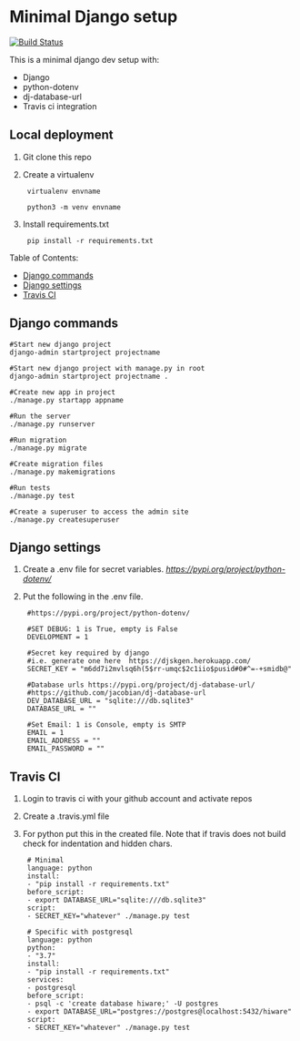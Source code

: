 # Minimal Django setup

[![Build Status](https://travis-ci.com/Wickedm777/Django-minimal-setup.svg?branch=master)](https://travis-ci.com/Wickedm777/Django-minimal-setup)

This is a minimal django dev setup with:

- Django
- python-dotenv
- dj-database-url
- Travis ci integration

## Local deployment

1. Git clone this repo
2. Create a virtualenv

        virtualenv envname

        python3 -m venv envname

3. Install requirements.txt

        pip install -r requirements.txt

Table of Contents:

- [Django commands](#Django%20commands)
- [Django settings](#Django%20settings)
- [Travis CI](#Travis%20CI)

## Django commands

    #Start new django project
    django-admin startproject projectname

    #Start new django project with manage.py in root
    django-admin startproject projectname .

    #Create new app in project
    ./manage.py startapp appname

    #Run the server
    ./manage.py runserver

    #Run migration
    ./manage.py migrate

    #Create migration files
    ./manage.py makemigrations

    #Run tests
    ./manage.py test

    #Create a superuser to access the admin site
    ./manage.py createsuperuser

## Django settings

1. Create a .env file for secret variables.
 *<https://pypi.org/project/python-dotenv/>*

2. Put the following in the .env file.

        #https://pypi.org/project/python-dotenv/

        #SET DEBUG: 1 is True, empty is False
        DEVELOPMENT = 1

        #Secret key required by django
        #i.e. generate one here  https://djskgen.herokuapp.com/
        SECRET_KEY = "m6dd7i2mvlsq6h(5$rr-umqc$2c1iio$pusid#0#^=-+smidb@"

        #Database urls https://pypi.org/project/dj-database-url/
        #https://github.com/jacobian/dj-database-url
        DEV_DATABASE_URL = "sqlite:///db.sqlite3"
        DATABASE_URL = ""

        #Set Email: 1 is Console, empty is SMTP
        EMAIL = 1
        EMAIL_ADDRESS = ""
        EMAIL_PASSWORD = ""

## Travis CI

1. Login to travis ci with your github account and activate repos

2. Create a .travis.yml file

3. For python put this in the created file.
Note that if travis does not build check for indentation and hidden chars.

        # Minimal
        language: python
        install:
        - "pip install -r requirements.txt"
        before_script:
        - export DATABASE_URL="sqlite:///db.sqlite3"
        script:
        - SECRET_KEY="whatever" ./manage.py test

        # Specific with postgresql
        language: python
        python:
        - "3.7"
        install:
        - "pip install -r requirements.txt"
        services:
        - postgresql
        before_script:
        - psql -c 'create database hiware;' -U postgres
        - export DATABASE_URL="postgres://postgres@localhost:5432/hiware"
        script:
        - SECRET_KEY="whatever" ./manage.py test

